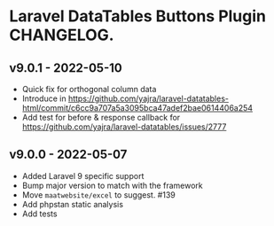 # Laravel DataTables Buttons Plugin CHANGELOG.

## v9.0.1 - 2022-05-10

- Quick fix for orthogonal column data
- Introduce in https://github.com/yajra/laravel-datatables-html/commit/c6cc9a707a5a3095bca47adef2bae0614406a254
- Add test for before & response callback for https://github.com/yajra/laravel-datatables/issues/2777

## v9.0.0 - 2022-05-07

- Added Laravel 9 specific support
- Bump major version to match with the framework
- Move `maatwebsite/excel` to suggest. #139
- Add phpstan static analysis
- Add tests
